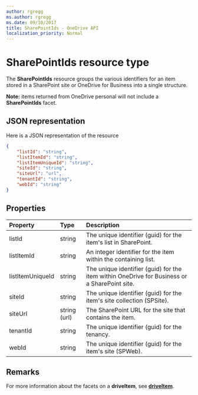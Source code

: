 ```yaml
---
author: rgregg
ms.author: rgregg
ms.date: 09/10/2017
title: SharePointIds - OneDrive API
localization_priority: Normal
---
```

# SharePointIds resource type

The **SharePointIds** resource groups the various identifiers for an item stored in a SharePoint site or OneDrive for Business into a single structure.

**Note:** items returned from OneDrive personal will not include a **SharePointIds** facet.

## JSON representation

Here is a JSON representation of the resource

<!-- {
  "blockType": "resource",
  "optionalProperties": [ "listId", "listItemId", "listItemUniqueId", "siteId", "siteUrl", "webId" ],
  "@odata.type": "microsoft.graph.sharepointIds"
}-->

```json
{
    "listId": "string",
    "listItemId": "string",
    "listItemUniqueId": "string",
    "siteId": "string",
    "siteUrl": "url",
    "tenantId": "string",
    "webId": "string"
}
```

## Properties

| Property         | Type         | Description
|:-----------------|:-------------|:-------------------------------------------
| listId           | string       | The unique identifier (guid) for the item's list in SharePoint.
| listItemId       | string       | An integer identifier for the item within the containing list.
| listItemUniqueId | string       | The unique identifier (guid) for the item within OneDrive for Business or a SharePoint site.
| siteId           | string       | The unique identifier (guid) for the item's site collection (SPSite).
| siteUrl          | string (url) | The SharePoint URL for the site that contains the item.
| tenantId         | string       | The unique identifier (guid) for the tenancy.
| webId            | string       | The unique identifier (guid) for the item's site (SPWeb).

## Remarks

For more information about the facets on a **driveItem**, see [**driveItem**](driveitem.md).



<!-- uuid: 8fcb5dbc-d5aa-4681-8e31-b001d5168d79
2015-10-25 14:57:30 UTC -->
<!-- {
  "type": "#page.annotation",
  "description": "The SharepointIds facet provides Sharepoint ids associated with an item.",
  "keywords": "item, unique, id, csom, facet",
  "section": "documentation",
  "tocPath": "Facets/SharepointIds"
} -->

